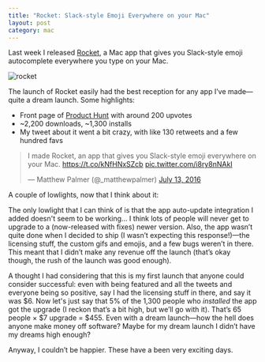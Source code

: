 ```yaml
---
title: "Rocket: Slack-style Emoji Everywhere on your Mac"
layout: post
category: mac
---
```


Last week I released [Rocket](http://matthewpalmer.net/rocket), a Mac app that gives you Slack-style emoji autocomplete everywhere you type on your Mac.

![rocket](http://matthewpalmer.net/rocket/screenshot.gif)

The launch of Rocket easily had the best reception for any app I’ve made—quite a dream launch. Some highlights:

- Front page of [Product Hunt](https://www.producthunt.com/tech/rocket) with around 200 upvotes
- ~2,200 downloads, ~1,300 installs
- My tweet about it went a bit crazy, with like 130 retweets and a few hundred favs

<blockquote class="twitter-tweet" data-lang="en"><p lang="en" dir="ltr">I made Rocket, an app that gives you Slack-style emoji everywhere on your Mac. <a href="https://t.co/kNfHNxSZcb">https://t.co/kNfHNxSZcb</a> <a href="https://t.co/i8ry8nNAkI">pic.twitter.com/i8ry8nNAkI</a></p>&mdash; Matthew Palmer (@_matthewpalmer) <a href="https://twitter.com/_matthewpalmer/status/753343252573462528">July 13, 2016</a></blockquote>
<script async src="//platform.twitter.com/widgets.js" charset="utf-8"></script>

A couple of lowlights, now that I think about it:

The only lowlight that I can think of is that the app auto-update integration I added doesn't seem to be working… I think lots of people will never get to upgrade to a (now-released with fixes) newer version. Also, the app wasn’t quite done when I decided to ship (I wasn’t expecting this response!)—the licensing stuff, the custom gifs and emojis, and a few bugs weren’t in there. This meant that I didn’t make any revenue off the launch (that’s okay though, the rush of the launch was good enough).

A thought I had considering that this is my first launch that anyone could consider successful: even with being featured and all the tweets and everyone being so positive, say I had the licensing stuff in there, and say it was $6. Now let's just say that 5% of the 1,300 people who *installed* the app got the upgrade (I reckon that’s a bit high, but we’ll go with it). That’s 65 people × $7 upgrade = $455. Even with a dream launch—how the hell does anyone make money off software? Maybe for my dream launch I didn’t have my dreams high enough?

Anyway, I couldn’t be happier. These have a been very exciting days.
